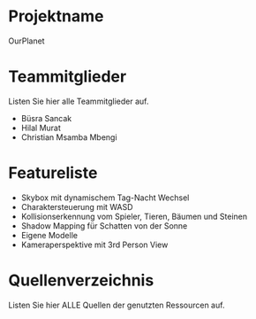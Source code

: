 # Projektname
OurPlanet

# Teammitglieder
Listen Sie hier alle Teammitglieder auf.
- Büsra Sancak
- Hilal Murat
- Christian Msamba Mbengi

# Featureliste
- Skybox mit dynamischem Tag-Nacht Wechsel
- Charaktersteuerung mit WASD
- Kollisionserkennung vom Spieler, Tieren, Bäumen und Steinen
- Shadow Mapping für Schatten von der Sonne
- Eigene Modelle
- Kameraperspektive mit 3rd Person View

# Quellenverzeichnis
Listen Sie hier ALLE Quellen der genutzten Ressourcen auf.
